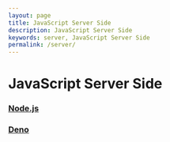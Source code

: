 ```yaml
---
layout: page
title: JavaScript Server Side
description: JavaScript Server Side
keywords: server, JavaScript Server Side
permalink: /server/
---
```


# JavaScript Server Side

### [Node.js](/server/node/)

### [Deno](/server/deno/)
